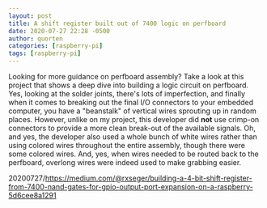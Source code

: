 ```yaml
---
layout: post
title: A shift register built out of 7400 logic on perfboard
date: 2020-07-27 22:28 -0500
author: quorten
categories: [raspberry-pi]
tags: [raspberry-pi]
---
```


Looking for more guidance on perfboard assembly?  Take a look at this
project that shows a deep dive into building a logic circuit on
perfboard.  Yes, looking at the solder joints, there's lots of
imperfection, and finally when it comes to breaking out the final I/O
connectors to your embedded computer, you have a "beanstalk" of
vertical wires sprouting up in random places.  However, unlike on my
project, this developer did **not** use crimp-on connectors to provide
a more clean break-out of the available signals.  Oh, and yes, the
developer also used a whole bunch of white wires rather than using
colored wires throughout the entire assembly, though there were some
colored wires.  And, yes, when wires needed to be routed back to the
perfboard, overlong wires were indeed used to make grabbing easier.

20200727/https://medium.com/@rxseger/building-a-4-bit-shift-register-from-7400-nand-gates-for-gpio-output-port-expansion-on-a-raspberry-5d6cee8a1291
